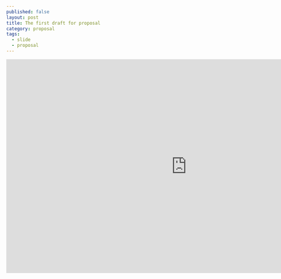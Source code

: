 ```yaml
---
published: false
layout: post
title: The first draft for proposal
category: proposal
tags:
  - slide
  - proposal
---
```

<iframe src="https://docs.google.com/presentation/d/1h0jmkPqOK-KetABjChhaPeCNYpjT469Pw4FJ1qaEy8I/embed?start=false&loop=false&delayms=3000" frameborder="0" width="960" height="569" allowfullscreen="true" mozallowfullscreen="true" webkitallowfullscreen="true"></iframe>

